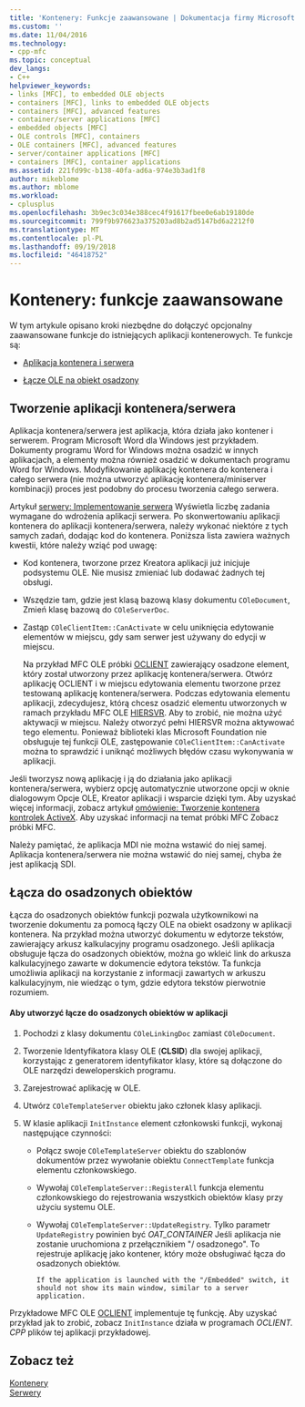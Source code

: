 ```yaml
---
title: 'Kontenery: Funkcje zaawansowane | Dokumentacja firmy Microsoft'
ms.custom: ''
ms.date: 11/04/2016
ms.technology:
- cpp-mfc
ms.topic: conceptual
dev_langs:
- C++
helpviewer_keywords:
- links [MFC], to embedded OLE objects
- containers [MFC], links to embedded OLE objects
- containers [MFC], advanced features
- container/server applications [MFC]
- embedded objects [MFC]
- OLE controls [MFC], containers
- OLE containers [MFC], advanced features
- server/container applications [MFC]
- containers [MFC], container applications
ms.assetid: 221fd99c-b138-40fa-ad6a-974e3b3ad1f8
author: mikeblome
ms.author: mblome
ms.workload:
- cplusplus
ms.openlocfilehash: 3b9ec3c034e388cec4f91617fbee0e6ab19180de
ms.sourcegitcommit: 799f9b976623a375203ad8b2ad5147bd6a2212f0
ms.translationtype: MT
ms.contentlocale: pl-PL
ms.lasthandoff: 09/19/2018
ms.locfileid: "46418752"
---
```

# <a name="containers-advanced-features"></a>Kontenery: funkcje zaawansowane

W tym artykule opisano kroki niezbędne do dołączyć opcjonalny zaawansowane funkcje do istniejących aplikacji kontenerowych. Te funkcje są:

- [Aplikacja kontenera i serwera](#_core_creating_a_container_server_application)

- [Łącze OLE na obiekt osadzony](#_core_links_to_embedded_objects)

##  <a name="_core_creating_a_container_server_application"></a> Tworzenie aplikacji kontenera/serwera

Aplikacja kontenera/serwera jest aplikacja, która działa jako kontener i serwerem. Program Microsoft Word dla Windows jest przykładem. Dokumenty programu Word for Windows można osadzić w innych aplikacjach, a elementy można również osadzić w dokumentach programu Word for Windows. Modyfikowanie aplikację kontenera do kontenera i całego serwera (nie można utworzyć aplikację kontenera/miniserver kombinacji) proces jest podobny do procesu tworzenia całego serwera.

Artykuł [serwery: Implementowanie serwera](../mfc/servers-implementing-a-server.md) Wyświetla liczbę zadania wymagane do wdrożenia aplikacji serwera. Po skonwertowaniu aplikacji kontenera do aplikacji kontenera/serwera, należy wykonać niektóre z tych samych zadań, dodając kod do kontenera. Poniższa lista zawiera ważnych kwestii, które należy wziąć pod uwagę:

- Kod kontenera, tworzone przez Kreatora aplikacji już inicjuje podsystemu OLE. Nie musisz zmieniać lub dodawać żadnych tej obsługi.

- Wszędzie tam, gdzie jest klasą bazową klasy dokumentu `COleDocument`, Zmień klasę bazową do `COleServerDoc`.

- Zastąp `COleClientItem::CanActivate` w celu uniknięcia edytowanie elementów w miejscu, gdy sam serwer jest używany do edycji w miejscu.

     Na przykład MFC OLE próbki [OCLIENT](../visual-cpp-samples.md) zawierający osadzone element, który został utworzony przez aplikację kontenera/serwera. Otwórz aplikację OCLIENT i w miejscu edytowania elementu tworzone przez testowaną aplikację kontenera/serwera. Podczas edytowania elementu aplikacji, zdecydujesz, którą chcesz osadzić elementu utworzonych w ramach przykładu MFC OLE [HIERSVR](../visual-cpp-samples.md). Aby to zrobić, nie można użyć aktywacji w miejscu. Należy otworzyć pełni HIERSVR można aktywować tego elementu. Ponieważ biblioteki klas Microsoft Foundation nie obsługuje tej funkcji OLE, zastępowanie `COleClientItem::CanActivate` można to sprawdzić i uniknąć możliwych błędów czasu wykonywania w aplikacji.

Jeśli tworzysz nową aplikację i ją do działania jako aplikacji kontenera/serwera, wybierz opcję automatycznie utworzone opcji w oknie dialogowym Opcje OLE, Kreator aplikacji i wsparcie dzięki tym. Aby uzyskać więcej informacji, zobacz artykuł [omówienie: Tworzenie kontenera kontrolek ActiveX](../mfc/reference/creating-an-mfc-activex-control-container.md). Aby uzyskać informacji na temat próbki MFC Zobacz próbki MFC.

Należy pamiętać, że aplikacja MDI nie można wstawić do niej samej. Aplikacja kontenera/serwera nie można wstawić do niej samej, chyba że jest aplikacją SDI.

##  <a name="_core_links_to_embedded_objects"></a> Łącza do osadzonych obiektów

Łącza do osadzonych obiektów funkcji pozwala użytkownikowi na tworzenie dokumentu za pomocą łączy OLE na obiekt osadzony w aplikacji kontenera. Na przykład można utworzyć dokumentu w edytorze tekstów, zawierający arkusz kalkulacyjny programu osadzonego. Jeśli aplikacja obsługuje łącza do osadzonych obiektów, można go wkleić link do arkusza kalkulacyjnego zawarte w dokumencie edytora tekstów. Ta funkcja umożliwia aplikacji na korzystanie z informacji zawartych w arkuszu kalkulacyjnym, nie wiedząc o tym, gdzie edytora tekstów pierwotnie rozumiem.

#### <a name="to-link-to-embedded-objects-in-your-application"></a>Aby utworzyć łącze do osadzonych obiektów w aplikacji

1. Pochodzi z klasy dokumentu `COleLinkingDoc` zamiast `COleDocument`.

1. Tworzenie Identyfikatora klasy OLE (**CLSID**) dla swojej aplikacji, korzystając z generatorem identyfikator klasy, które są dołączone do OLE narzędzi deweloperskich programu.

1. Zarejestrować aplikację w OLE.

1. Utwórz `COleTemplateServer` obiektu jako członek klasy aplikacji.

1. W klasie aplikacji `InitInstance` element członkowski funkcji, wykonaj następujące czynności:

   - Połącz swoje `COleTemplateServer` obiektu do szablonów dokumentów przez wywołanie obiektu `ConnectTemplate` funkcja elementu członkowskiego.

   - Wywołaj `COleTemplateServer::RegisterAll` funkcja elementu członkowskiego do rejestrowania wszystkich obiektów klasy przy użyciu systemu OLE.

   - Wywołaj `COleTemplateServer::UpdateRegistry`. Tylko parametr `UpdateRegistry` powinien być *OAT_CONTAINER* Jeśli aplikacja nie zostanie uruchomiona z przełącznikiem "/ osadzonego". To rejestruje aplikację jako kontener, który może obsługiwać łącza do osadzonych obiektów.

         If the application is launched with the "/Embedded" switch, it should not show its main window, similar to a server application.

Przykładowe MFC OLE [OCLIENT](../visual-cpp-samples.md) implementuje tę funkcję. Aby uzyskać przykład jak to zrobić, zobacz `InitInstance` działa w programach *OCLIENT. CPP* plików tej aplikacji przykładowej.

## <a name="see-also"></a>Zobacz też

[Kontenery](../mfc/containers.md)<br/>
[Serwery](../mfc/servers.md)

